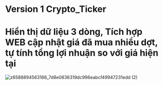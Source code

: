 # Version 1 Crypto_Ticker

# Hiển thị dữ liệu 3 dòng, Tích hợp WEB cập nhật giá đã mua nhiều dợt, tự tính tổng lợi nhuận so với giá hiện tại
![z6588894563166_7d8e0836319dc996eabcf49947231edd (2)](https://github.com/user-attachments/assets/e8891a3b-0268-4180-b847-29ea45ef592d)
